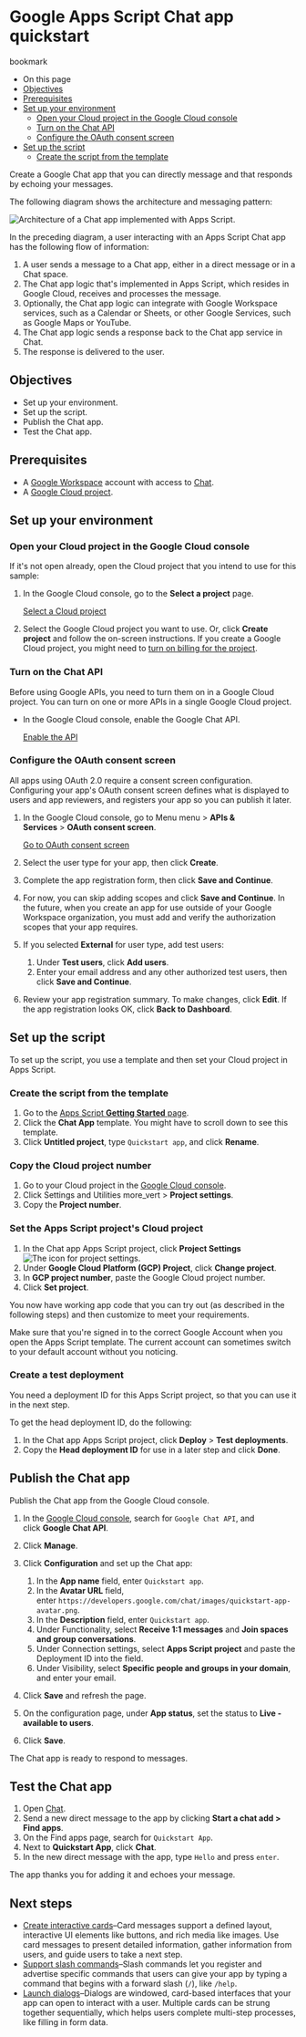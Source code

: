 # Google Apps Script Chat app quickstart

bookmark

- On this page
- [Objectives](https://developers.google.com/apps-script/quickstart/chat-app#objectives)
- [Prerequisites](https://developers.google.com/apps-script/quickstart/chat-app#prerequisites)
- [Set up your environment](https://developers.google.com/apps-script/quickstart/chat-app#set_up_your_environment)
    - [Open your Cloud project in the Google Cloud console](https://developers.google.com/apps-script/quickstart/chat-app#open_your_in_the)
    - [Turn on the Chat API](https://developers.google.com/apps-script/quickstart/chat-app#turn_on_the)
    - [Configure the OAuth consent screen](https://developers.google.com/apps-script/quickstart/chat-app#configure_the_oauth_consent_screen)
- [Set up the script](https://developers.google.com/apps-script/quickstart/chat-app#set_up_the_script)
    - [Create the script from the template](https://developers.google.com/apps-script/quickstart/chat-app#create_the_script_from_the_template)

Create a Google Chat app that you can directly message and that responds by echoing your messages.

The following diagram shows the architecture and messaging pattern:

![Architecture of a Chat app implemented with Apps Script.](https://developers.google.com/static/chat/images/design-patterns/gsuite-via-appsscript.svg)

In the preceding diagram, a user interacting with an Apps Script Chat app has the following flow of information:

1. A user sends a message to a Chat app, either in a direct message or in a Chat space.
2. The Chat app logic that's implemented in Apps Script, which resides in Google Cloud, receives and processes the message.
3. Optionally, the Chat app logic can integrate with Google Workspace services, such as a Calendar or Sheets, or other Google Services, such as Google Maps or YouTube.
4. The Chat app logic sends a response back to the Chat app service in Chat.
5. The response is delivered to the user.

## Objectives

- Set up your environment.
- Set up the script.
- Publish the Chat app.
- Test the Chat app.

## Prerequisites

- A [Google Workspace](https://workspace.google.com/features/) account with access to [Chat](https://workspace.google.com/products/chat/).
- A [Google Cloud project](https://developers.google.com/workspace/guides/create-project).

## Set up your environment

### Open your Cloud project in the Google Cloud console

If it's not open already, open the Cloud project that you intend to use for this sample:

1. In the Google Cloud console, go to the **Select a project** page.
    
    [Select a Cloud project](https://console.cloud.google.com/projectselector2)
    
2. Select the Google Cloud project you want to use. Or, click **Create project** and follow the on-screen instructions. If you create a Google Cloud project, you might need to [turn on billing for the project](https://cloud.google.com/billing/docs/how-to/modify-project#enable_billing_for_a_project).

### Turn on the Chat API

Before using Google APIs, you need to turn them on in a Google Cloud project. You can turn on one or more APIs in a single Google Cloud project.

- In the Google Cloud console, enable the Google Chat API.
    
    [Enable the API](https://console.cloud.google.com/flows/enableapi?apiid=chat.googleapis.com)
    

### Configure the OAuth consent screen

All apps using OAuth 2.0 require a consent screen configuration. Configuring your app's OAuth consent screen defines what is displayed to users and app reviewers, and registers your app so you can publish it later.

1. In the Google Cloud console, go to Menu menu > **APIs & Services** > **OAuth consent screen**.
    
    [Go to OAuth consent screen](https://console.cloud.google.com/apis/credentials/consent)
    
2. Select the user type for your app, then click **Create**.
3. Complete the app registration form, then click **Save and Continue**.
4. For now, you can skip adding scopes and click **Save and Continue**. In the future, when you create an app for use outside of your Google Workspace organization, you must add and verify the authorization scopes that your app requires.
    
5. If you selected **External** for user type, add test users:
    1. Under **Test users**, click **Add users**.
    2. Enter your email address and any other authorized test users, then click **Save and Continue**.
6. Review your app registration summary. To make changes, click **Edit**. If the app registration looks OK, click **Back to Dashboard**.

## Set up the script

To set up the script, you use a template and then set your Cloud project in Apps Script.

### Create the script from the template

1. Go to the [Apps Script **Getting Started** page](https://script.google.com/home/start).
2. Click the **Chat App** template. You might have to scroll down to see this template.
3. Click **Untitled project**, type `Quickstart app`, and click **Rename**.

### Copy the Cloud project number

1. Go to your Cloud project in the [Google Cloud console](https://console.cloud.google.com/).
2. Click Settings and Utilities more_vert > **Project settings**.
3. Copy the **Project number**.

### Set the Apps Script project's Cloud project

1. In the Chat app Apps Script project, click **Project Settings** ![The icon for project settings](https://fonts.gstatic.com/s/i/short-term/release/googlesymbols/settings/default/24px.svg).
2. Under **Google Cloud Platform (GCP) Project**, click **Change project**.
3. In **GCP project number**, paste the Google Cloud project number.
4. Click **Set project**.

You now have working app code that you can try out (as described in the following steps) and then customize to meet your requirements.

Make sure that you're signed in to the correct Google Account when you open the Apps Script template. The current account can sometimes switch to your default account without you noticing.

### Create a test deployment

You need a deployment ID for this Apps Script project, so that you can use it in the next step.

To get the head deployment ID, do the following:

1. In the Chat app Apps Script project, click **Deploy** > **Test deployments**.
2. Copy the **Head deployment ID** for use in a later step and click **Done**.

## Publish the Chat app

Publish the Chat app from the Google Cloud console.

1. In the [Google Cloud console](https://console.cloud.google.com/), search for `Google Chat API`, and click **Google Chat API**.
2. Click **Manage**.
3. Click **Configuration** and set up the Chat app:
    
    1. In the **App name** field, enter `Quickstart app`.
    2. In the **Avatar URL** field, enter `https://developers.google.com/chat/images/quickstart-app-avatar.png`.
    3. In the **Description** field, enter `Quickstart app`.
    4. Under Functionality, select **Receive 1:1 messages** and **Join spaces and group conversations**.
    5. Under Connection settings, select **Apps Script project** and paste the Deployment ID into the field.
    6. Under Visibility, select **Specific people and groups in your domain**, and enter your email.
4. Click **Save** and refresh the page.
    
5. On the configuration page, under **App status**, set the status to **Live - available to users**.
    
6. Click **Save**.
    

The Chat app is ready to respond to messages.

## Test the Chat app

1. Open [Chat](https://chat.google.com/).
2. Send a new direct message to the app by clicking **Start a chat add > Find apps**.
3. On the Find apps page, search for `Quickstart App`.
4. Next to **Quickstart App**, click **Chat**.
5. In the new direct message with the app, type `Hello` and press `enter`.

The app thanks you for adding it and echoes your message.

## Next steps

- [Create interactive cards](https://developers.google.com/chat/api/guides/v1/messages/create#create)–Card messages support a defined layout, interactive UI elements like buttons, and rich media like images. Use card messages to present detailed information, gather information from users, and guide users to take a next step.
- [Support slash commands](https://developers.google.com/chat/how-tos/slash-commands)–Slash commands let you register and advertise specific commands that users can give your app by typing a command that begins with a forward slash (`/`), like `/help`.
- [Launch dialogs](https://developers.google.com/chat/how-tos/dialogs)–Dialogs are windowed, card-based interfaces that your app can open to interact with a user. Multiple cards can be strung together sequentially, which helps users complete multi-step processes, like filling in form data.
